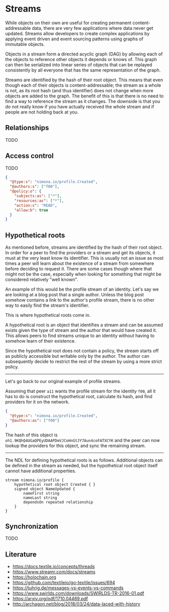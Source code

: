 # Streams

While objects on their own are useful for creating permanent content-addressable
data, there are very few applications where data never get updated.
Streams allow developers to create complex applications by applying event driven
and event sourcing patterns using graphs of immutable objects.

Objects in a stream form a directed acyclic graph (DAG) by allowing each of the
objects to reference other objects it depends or knows of.
This graph can then be serialized into linear series of objects that can be
replayed consistently by all everyone that has the same representation of the
graph.

Streams are identified by the hash of their root object.
This means that even though each of their objects is content-addressable; the
stream as a whole is not, as its root hash (and thus identifier) does not
change when more objects are added to the graph.
The benefit of this is that there is no need to find a way to reference the
stream as it changes.
The downside is that you do not really know if you have actually  received the
whole stream and if people are not holding back at you.

## Relationships

TODO

## Access control

TODO

```json
{
  "@type:s": "nimona.io/profile.Created",
  "@authors:s": ["f00"],
  "@policy:o": {
    "subjects:as": ["*"],
    "resources:as": ["*"],
    "action:s": "READ",
    "allow:b": true
  }
}
```

## Hypothetical roots

As mentioned before, streams are identified by the hash of their root object.
In order for a peer to find the providers or a stream and get its objects,
it must at the very least know its identifier.
This is usually not an issue as most times a peer will learn about the
existence of a stream from somewhere before deciding to request it.
There are some cases though where that might not be the case, especially
when looking for something that might be considered relatively "well known".

An example of this would be the profile stream of an identity.
Let's say we are looking at a blog post that a single author.
Unless the blog post somehow contains a link to the author's profile stream,
there is no other way to easily find the stream's identifier.

This is where hypothetical roots come in.

A hypothetical root is an object that identifies a stream and can be assumed
exists given the type of stream and the author that would have created it.
This allows peers to find streams unique to an identity without having to
somehow learn of their existence.

Since the hypothetical root does not contain a policy, the stream starts
off as publicly accessible but writable only by the author.
The author can subsequently decide to restrict the rest of the stream by
using a more strict policy.

---

Let's go back to our original example of profile streams.

Assuming that peer `a11` wants the profile stream for the identity `f00`,
all it has to do is construct the hypothetical root, calculate its hash,
and find providers for it on the network.

```json
{
  "@type:s": "nimona.io/profile.Created",
  "@authors:as": ["f00"]
}
```

The hash of this object is `oh1.9KQhQ4UGaQPEyUDAAPDmVJCoHnGtJY7Aun4coFATXCYK`
and the peer can now lookup the providers for this object, and sync the
remaining stream.

---

The NDL for defining hypothetical roots is as follows.
Additional objects can be defined in the stream as needed, but the
hypothetical root object itself cannot have additional properties.

```ndl
stream nimona.io/profile {
    hypothetical root object Created { }
    signed object NameUpdated {
        nameFirst string
        nameLast string
        dependsOn repeated relationship
    }
}
```

## Synchronization

TODO

## Literature

* <https://docs.textile.io/concepts/threads>
* <https://www.streamr.com/docs/streams>
* <https://holochain.org>
* <https://github.com/textileio/go-textile/issues/694>
* <https://tuhrig.de/messages-vs-events-vs-commands>
* <https://www.swirlds.com/downloads/SWIRLDS-TR-2016-01.pdf>
* <https://arxiv.org/pdf/1710.04469.pdf>
* <http://archagon.net/blog/2018/03/24/data-laced-with-history>
